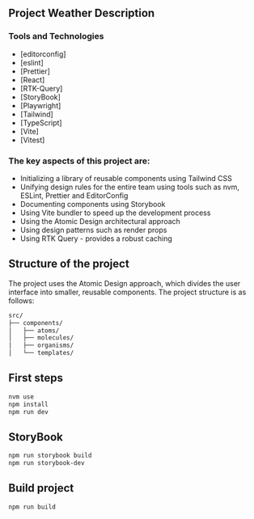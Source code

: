 ## Project Weather Description

### Tools and Technologies
- [editorconfig]
- [eslint]
- [Prettier]
- [React]
- [RTK-Query]
- [StoryBook]
- [Playwright]
- [Tailwind]
- [TypeScript]
- [Vite]
- [Vitest]

### The key aspects of this project are:
- Initializing a library of reusable components using Tailwind CSS
- Unifying design rules for the entire team using tools such as nvm, ESLint, Prettier and EditorConfig
- Documenting components using Storybook
- Using Vite bundler to speed up the development process
- Using the Atomic Design architectural approach
- Using design patterns such as render props
- Using RTK Query - provides a robust caching

## Structure of the project
The project uses the Atomic Design approach, which divides the user interface into smaller, reusable components.
The project structure is as follows:
```bash
src/
├── components/
│   ├── atoms/
│   ├── molecules/
│   ├── organisms/
│   └── templates/
```

## First steps
```bash
nvm use
npm install
npm run dev
```

## StoryBook
```bash
npm run storybook build
npm run storybook-dev
```

## Build project
```bash
npm run build
```

